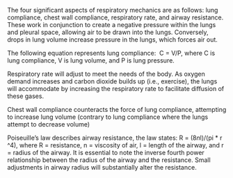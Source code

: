 The four significant aspects of respiratory mechanics are as follows: lung compliance, chest wall compliance, respiratory rate, and airway resistance. These work in conjunction to create a negative pressure within the lungs and pleural space, allowing air to be drawn into the lungs. Conversely, drops in lung volume increase pressure in the lungs, which forces air out.

The following equation represents lung compliance:  C = V/P, where C is lung compliance, V is lung volume, and P is lung pressure.

Respiratory rate will adjust to meet the needs of the body. As oxygen demand increases and carbon dioxide builds up (i.e., exercise), the lungs will accommodate by increasing the respiratory rate to facilitate diffusion of these gases.

Chest wall compliance counteracts the force of lung compliance, attempting to increase lung volume (contrary to lung compliance where the lungs attempt to decrease volume)

Poiseuille’s law describes airway resistance, the law states: R = (8*n*l)/(pi * r ^4), where R = resistance, n = viscosity of air, l = length of the airway, and r = radius of the airway. It is essential to note the inverse fourth power relationship between the radius of the airway and the resistance. Small adjustments in airway radius will substantially alter the resistance.